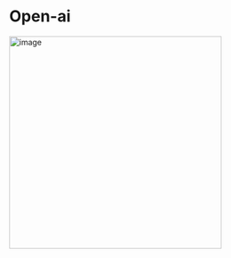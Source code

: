 # Open-ai
<img width="382" alt="image" src="https://github.com/ankitrout2903/Open-ai/assets/88599131/5e7c1c18-636f-47f9-a6de-8b4bc7950bca">

